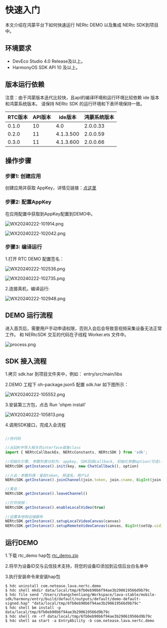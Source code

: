 # 快速入门

本文介绍在鸿蒙平台下如何快速运行 NERtc DEMO 以及集成 NERtc SDK到项目中。

## 环境要求

- DevEco Studio 4.0 Release及以上。
- HarmonyOS SDK API 10 及以上。


## 版本运行依赖

注意：由于鸿蒙版本迭代比较快，且api的编译环境和运行环境比较依赖 ide 版本和鸿蒙系统版本。
请保持 NERtc SDK 的运行环境和下表环境保持一致。

| RTC版本 | API版本 | ide版本 | 鸿蒙系统版本   |
|  ----  | ----   | ----   |----------|
|0.1.0 | 10 | 4.0 | 2.0.0.33 |
|0.2.0 | 11 | 4.1.3.500 | 2.0.0.59 |
|0.3.0 | 11 | 4.1.3.600 | 2.0.0.66 |



## 操作步骤

### 步骤1: 创建应用
创建应用并获取 AppKey，详情见链接：[点这里](https://doc.yunxin.163.com/console/docs/TIzMDE4NTA?platform=console)

### 步骤2: 配置AppKey

在应用配置中获取到AppKey配置到DEMO中。

![WX20240222-101914.png](img%2FWX20240222-101914.png)

![WX20240222-102042.png](img%2FWX20240222-102042.png)


### 步骤3: 编译运行

1.打开 RTC DEMO 配置签名：

![WX20240222-102536.png](img%2FWX20240222-102536.png)

![WX20240222-102735.png](img%2FWX20240222-102735.png)

2.连接真机，编译运行:

![WX20240222-102948.png](img%2FWX20240222-102948.png)


## DEMO 运行流程

进入首页后，需要用户手动申请权限，否则入会后会导致音视频采集设备无法正常工作。
和 NERtcSDK 交互的代码在子线程 Worker.ets 文件中。

![process.png](img%2Fprocess.png)


## SDK 接入流程

1.拷贝 sdk.har 到项目文件夹中，例如： entry/src/main/libs

2.DEMO 工程下 oh-package.json5 配置 sdk.har 如下图所示：

![WX20240222-105552.png](img%2FWX20240222-105552.png)

3.安装第三方包，点击 Run 'ohpm install'

![WX20240222-105813.png](img%2FWX20240222-105813.png)

4.调用SDK接口，完成入会流程

```typescript

//伪代码

//从SDK中导入相关的interface或者class        
import { NERtcCallbackEx, NERtcConstants, NERtcSDK } from 'sdk';
        
//初始化引擎, 参数列表分别为: appkey, SDK回调callback, 初始化参数option(可选).
NERtcSDK.getInstance().init(key, new ChatCallback(), option)
        
//入会：参数列表：鉴权token, 频道名，用户id
NERtcSDK.getInstance().joinChannel(join.token, join.cname, BigInt(join.uid))      

//离会：
NERtcSDK.getInstance().leaveChannel()        
        
//打开视频：
NERtcSDK.getInstance().enableLocalVideo(true)
        
//设置本地和远端画布
NERtcSDK.getInstance().setupLocalVideoCanvas(canvas)
NERtcSDK.getInstance().setupRemoteVideoCanvas(canvas, BigInt(setUp.uid))


```

## 运行DEMO

1.下载 rtc_demo hap包 [rtc_demo.zip](output%2Frtc_demo.zip)

2.将华为设备ID交与云信技术支持，将您的设备ID添加到云信后台白名单中

3.执行安装命令来安装hap包
```
$ hdc uninstall com.netease.lava.nertc.demo
$ hdc shell mkdir data/local/tmp/6fb0eb90b6f94ae3b290619566d9b79c
$ hdc file send "/Users/zhangchenliang/Workspace/lava-stable/mobile-sdk/harmony/entry/build/default/outputs/default/demo-default-signed.hap" "data/local/tmp/6fb0eb90b6f94ae3b290619566d9b79c"
$ hdc shell bm install -p data/local/tmp/6fb0eb90b6f94ae3b290619566d9b79c 
$ hdc shell rm -rf data/local/tmp/6fb0eb90b6f94ae3b290619566d9b79c
$ hdc shell aa start -a EntryAbility -b com.netease.lava.nertc.demo
```